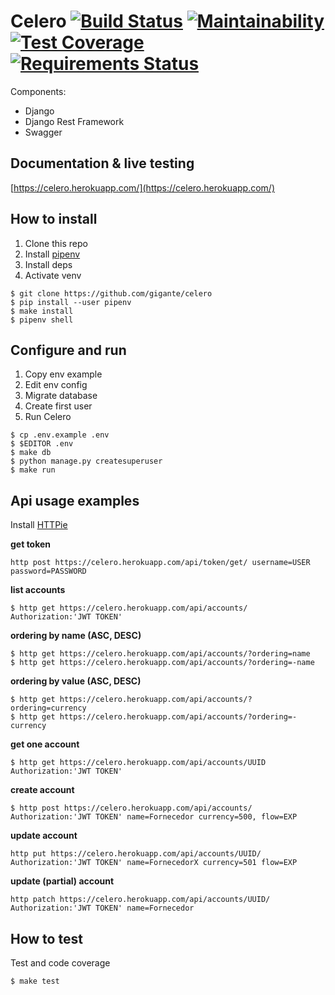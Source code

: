 # Celero [![Build Status](https://travis-ci.org/gigante/celero.svg?branch=master)](https://travis-ci.org/gigante/celero) [![Maintainability](https://api.codeclimate.com/v1/badges/c83accfacb782b3726bf/maintainability)](https://codeclimate.com/github/gigante/celero/maintainability) [![Test Coverage](https://api.codeclimate.com/v1/badges/c83accfacb782b3726bf/test_coverage)](https://codeclimate.com/github/gigante/celero/test_coverage) [![Requirements Status](https://requires.io/github/gigante/celero/requirements.svg?branch=master)](https://requires.io/github/gigante/celero/requirements/?branch=master)

Components:
- Django
- Django Rest Framework
- Swagger

## Documentation & live testing

[https://celero.herokuapp.com/](https://celero.herokuapp.com/)

## How to install

1. Clone this repo
2. Install [pipenv](https://github.com/pypa/pipenv)
3. Install deps
4. Activate venv

```
$ git clone https://github.com/gigante/celero
$ pip install --user pipenv
$ make install
$ pipenv shell
```

## Configure and run

1. Copy env example
2. Edit env config
3. Migrate database
4. Create first user
4. Run Celero

```
$ cp .env.example .env
$ $EDITOR .env
$ make db
$ python manage.py createsuperuser
$ make run
```

## Api usage examples

Install [HTTPie](https://httpie.org)

**get token**

```
http post https://celero.herokuapp.com/api/token/get/ username=USER password=PASSWORD
```

**list accounts**

```
$ http get https://celero.herokuapp.com/api/accounts/ Authorization:'JWT TOKEN'
```

**ordering by name (ASC, DESC)**

```
$ http get https://celero.herokuapp.com/api/accounts/?ordering=name
$ http get https://celero.herokuapp.com/api/accounts/?ordering=-name
```

**ordering by value (ASC, DESC)**

```
$ http get https://celero.herokuapp.com/api/accounts/?ordering=currency
$ http get https://celero.herokuapp.com/api/accounts/?ordering=-currency
```

**get one account**

```
$ http get https://celero.herokuapp.com/api/accounts/UUID Authorization:'JWT TOKEN'
```

**create account**

```
$ http post https://celero.herokuapp.com/api/accounts/ Authorization:'JWT TOKEN' name=Fornecedor currency=500, flow=EXP
```

**update account**

```
http put https://celero.herokuapp.com/api/accounts/UUID/ Authorization:'JWT TOKEN' name=FornecedorX currency=501 flow=EXP
```

**update (partial) account**

```
http patch https://celero.herokuapp.com/api/accounts/UUID/ Authorization:'JWT TOKEN' name=Fornecedor
```

## How to test

Test and code coverage

```
$ make test
```
